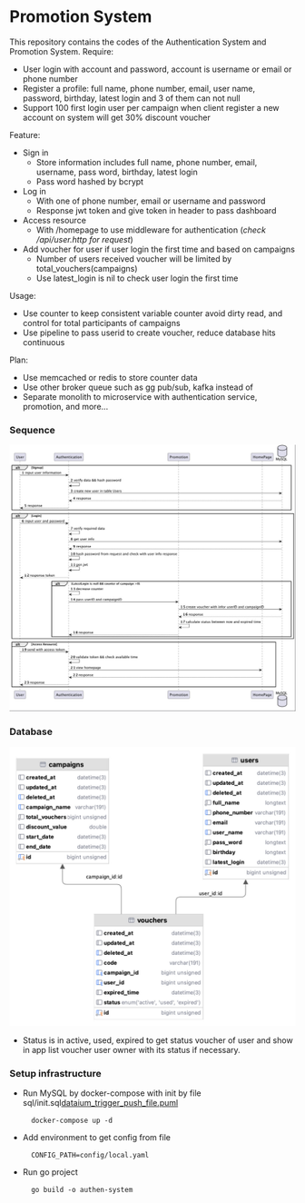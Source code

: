 # Promotion System

This repository contains the codes of the Authentication System and Promotion System.
Require:
+ User login with account and password, account is username or email or phone number
+ Register a profile: full name, phone number, email, user name, password, birthday, latest login and 3 of them can not null
+ Support 100 first login user per campaign when client register a new account on system will get 30% discount voucher 

Feature:
+ Sign in 
  + Store information includes full name, phone number, email, username, pass word, birthday, latest login
  + Pass word hashed by bcrypt
+ Log in
  + With one of phone number, email or username and password 
  + Response jwt token and give token in header to pass dashboard
+ Access resource 
  + With /homepage to use middleware for authentication (*check /api/user.http for request*) 
+ Add voucher for user if user login the first time and based on campaigns
  + Number of users received voucher will be limited by total_vouchers(campaigns)
  + Use latest_login is nil to check user login the first time

Usage:
+ Use counter to keep consistent variable counter avoid dirty read, and control for total participants of campaigns 
+ Use pipeline to pass userid to create voucher, reduce database hits continuous

Plan:
+ Use memcached or redis to store counter data
+ Use other broker queue such as gg pub/sub, kafka instead of
+ Separate monolith to microservice with authentication service, promotion, and more...

### Sequence 
![sequence](./docs/sequence.jpg)

### Database
![database](./docs/database.jpg)
+ Status is in active, used, expired to get status voucher of user and show in app list voucher user owner with its status if necessary.

### Setup infrastructure
+ Run MySQL by docker-compose with init by file sql/init.sql[dataium_trigger_push_file.puml](..%2F..%2F..%2F..%2F..%2FDesktop%2Fuml%2Fdataium_trigger_push_file.puml)
  
        docker-compose up -d
+ Add environment to get config from file

        CONFIG_PATH=config/local.yaml
+ Run go project
  
        go build -o authen-system